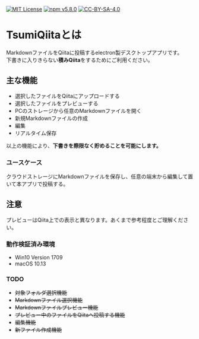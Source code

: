 [![MIT License](http://img.shields.io/badge/license-MIT-blue.svg?style=flat)](LICENSE.md) 
[![npm v5.8.0](https://img.shields.io/npm/v/npm.svg?style=flat)](https://nodejs.org/ja/) 
[![CC-BY-SA-4.0](https://i.creativecommons.org/l/by-sa/4.0/80x15.png)](http://creativecommons.org/licenses/by-sa/4.0/)

# TsumiQiitaとは
MarkdownファイルをQiitaに投稿するelectron製デスクトップアプリです。  
下書きに入りきらない**積みQiita**をするためにご利用ください。

## 主な機能
- 選択したファイルをQiitaにアップロードする
- 選択したファイルをプレビューする
- PCのストレージから任意のMarkdownファイルを開く
- 新規Markdownファイルの作成
- 編集
- リアルタイム保存

以上の機能により、**下書きを際限なく貯めることを可能にします。**

### ユースケース
クラウドストレージにMarkdownファイルを保存し、任意の端末から編集して置いて本アプリで投稿する。

## 注意
プレビューはQiita上での表示と異なります。あくまで参考程度とご理解ください。

### 動作検証済み環境
- Win10 Version 1709
- macOS 10.13

### TODO
- ~~対象フォルダ選択機能~~
- ~~Markdownファイル選択機能~~
- ~~Markdownファイルプレビュー機能~~
- ~~プレビュー中のファイルをQiitaへ投稿する機能~~
- ~~編集機能~~
- ~~新ファイル作成機能~~

